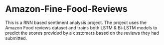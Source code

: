 # Amazon-Fine-Food-Reviews
This is a RNN based sentiment analysis project. The project uses the Amazon Food reviews dataset and trains both LSTM &amp; Bi-LSTM models to predict the scores provided by a customers based on the reviews they had submitted.
